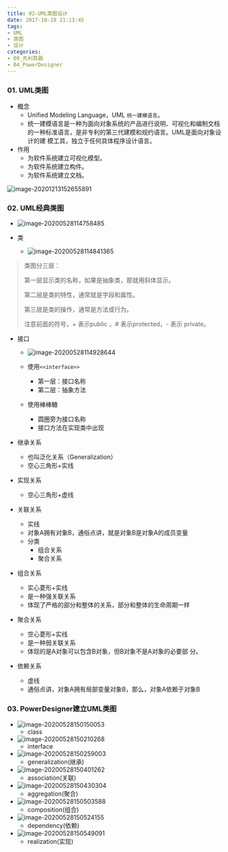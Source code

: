 ```yaml
---
title: 02-UML类图设计
date: 2017-10-18 21:13:45
tags: 
- UML
- 类图
- 设计
categories:
- 00_先利其器
- 04_PowerDesigner
---
```



### 01. UML类图

* 概念
  * Unified Modeling Language，UML `统一建模语言`。
  * 统一建模语言是一种为面向对象系统的产品进行说明、可视化和编制文档的一种标准语言，是非专利的第三代建模和规约语言。UML是面向对象设计的建 模工具，独立于任何具体程序设计语言。
* 作用
  * 为软件系统建立可视化模型。 
  * 为软件系统建立构件。 
  * 为软件系统建立文档。

![image-20201213152655891](https://jy-imgs.oss-cn-beijing.aliyuncs.com/img/20201213152657.png)



### 02. UML经典类图

* ![image-20200528114758485](https://qiuzhiwei.oss-cn-beijing.aliyuncs.com/typora/20200528114801.png)

* 类

  * ![image-20200528114841365](https://qiuzhiwei.oss-cn-beijing.aliyuncs.com/typora/20200528114843.png)

> 类图分三层：
>
> 第一层显示类的名称，如果是抽象类，那就用斜体显示。
>
> 第二层是类的特性，通常就是字段和属性。
>
> 第三层是类的操作，通常是方法或行为。
>
> 注意前面的符号，+ 表示public ，# 表示protected，- 表示 private。

* 接口

  * ![image-20200528114928644](https://qiuzhiwei.oss-cn-beijing.aliyuncs.com/typora/20200528115455.png)

  * 使用`<<interface>>`
    * 第一层：接口名称
    * 第二层：抽象方法
  * 使用棒棒糖
    * 圆圈旁为接口名称
    * 接口方法在实现类中出现

* 继承关系

  * 也叫泛化关系（Generalization）
  * 空心三角形+实线

* 实现关系

  * 空心三角形+虚线

* 关联关系

  * 实线
  * 对象A拥有对象B，通俗点讲，就是对象B是对象A的成员变量
  * 分类
    * 组合关系
    * 聚合关系

* 组合关系

  * 实心菱形+实线
  * 是一种强关联关系
  * 体现了严格的部分和整体的关系，部分和整体的生命周期一样

* 聚合关系
  * 空心菱形+实线
  * 是一种弱关联关系
  * 体现的是A对象可以包含B对象，但B对象不是A对象的必要部 分。
* 依赖关系
  * 虚线
  * 通俗点讲，对象A拥有局部变量对象B，那么，对象A依赖于对象B





### 03. PowerDesigner建立UML类图

* ![image-20200528150150053](https://qiuzhiwei.oss-cn-beijing.aliyuncs.com/typora/20200528150153.png)
  * class
* ![image-20200528150210268](https://qiuzhiwei.oss-cn-beijing.aliyuncs.com/typora/20200528150212.png)
  * interface
* ![image-20200528150259003](https://qiuzhiwei.oss-cn-beijing.aliyuncs.com/typora/20200528150300.png)
  * generalization(继承)
* ![image-20200528150401262](https://qiuzhiwei.oss-cn-beijing.aliyuncs.com/typora/20200528150402.png)
  * association(关联)
* ![image-20200528150430304](https://qiuzhiwei.oss-cn-beijing.aliyuncs.com/typora/20200528150431.png)
  * aggregation(聚合)
* ![image-20200528150503588](https://qiuzhiwei.oss-cn-beijing.aliyuncs.com/typora/20200528150505.png)
  * composition(组合)
* ![image-20200528150524155](https://qiuzhiwei.oss-cn-beijing.aliyuncs.com/typora/20200528150525.png)
  * dependency(依赖)
* ![image-20200528150549091](https://qiuzhiwei.oss-cn-beijing.aliyuncs.com/typora/20200528150550.png)
  * realization(实现)





